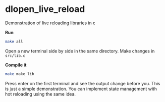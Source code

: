 # dlopen_live_reload
Demonstration of live reloading libraries in c

**Run**
```bash
make all
 ```

Open a new terminal side by side in the same directory.
Make changes in `src/lib.c`

**Compile it**
```bash
make make_lib
```

Press enter on the first terminal and see the output change before you.
This is just a simple demonstration. You can implement state management with hot reloading using the same idea.
